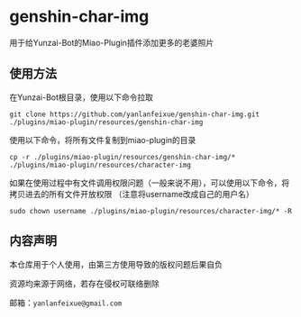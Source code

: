 # genshin-char-img
用于给Yunzai-Bot的Miao-Plugin插件添加更多的老婆照片


## 使用方法
在Yunzai-Bot根目录，使用以下命令拉取
```
git clone https://github.com/yanlanfeixue/genshin-char-img.git ./plugins/miao-plugin/resources/genshin-char-img
```
使用以下命令，将所有文件复制到miao-plugin的目录
```
cp -r ./plugins/miao-plugin/resources/genshin-char-img/* ./plugins/miao-plugin/resources/character-img
```

如果在使用过程中有文件调用权限问题（一般来说不用），可以使用以下命令，将拷贝进去的所有文件开放权限
（注意将username改成自己的用户名）
```
sudo chown username ./plugins/miao-plugin/resources/character-img/* -R
```


## 内容声明
本仓库用于个人使用，由第三方使用导致的版权问题后果自负

资源均来源于网络，若存在侵权可联络删除

邮箱：```yanlanfeixue@gmail.com```

